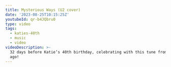 ```yaml
---
title: Mysterious Ways (U2 cover)
date: '2023-08-25T10:15:25Z'
youtubeId: qr-b4JQbru0
type: video
tags:
  - katies-40th
  - music
  - video
videoDescription: >-
  32 days before Katie’s 40th birthday, celebrating with this tune from 32 years
  ago!
---
```


